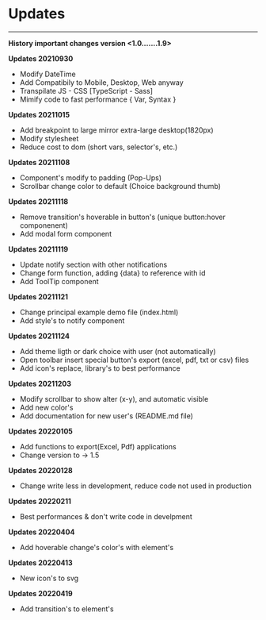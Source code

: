 # Updates
_____________________________________________________________________________________________________________________
**History important changes version <1.0.......1.9>**

**Updates 20210930**
- Modify DateTime
- Add Compatibily to Mobile, Desktop, Web anyway
- Transpilate JS - CSS [TypeScript - Sass]
- Mimify code to fast performance { Var, Syntax }

**Updates 20211015**
- Add breakpoint to large mirror extra-large desktop(1820px)
- Modify stylesheet
- Reduce cost to dom (short vars, selector's, etc.)

**Updates 20211108**
- Component's modify to padding (Pop-Ups)
- Scrollbar change color to default (Choice background thumb)

**Updates 20211118**
- Remove transition's hoverable in button's (unique button:hover componenent)
- Add modal form component

**Updates 20211119**
- Update notify section with other notifications
- Change form function, adding {data} to reference with id
- Add ToolTip component

**Updates 20211121**
- Change principal example demo file (index.html)
- Add style's to notify component

**Updates 20211124**
- Add theme ligth or dark choice with user (not automatically)
- Open toolbar insert special button's export (excel, pdf, txt or csv) files
- Add icon's replace, library's to best performance

**Updates 20211203**
- Modify scrollbar to show alter (x-y), and automatic visible
- Add new color's
- Add documentation for new user's (README.md file)

**Updates 20220105**
- Add functions to export(Excel, Pdf) applications
- Change version to -> 1.5

**Updates 20220128**
- Change write less in development, reduce code not used in production

**Updates 20220211**
- Best performances & don't write code in develpment

**Updates 20220404**
- Add hoverable change's color's with element's

**Updates 20220413**
- New icon's to svg

**Updates 20220419**
- Add transition's to element's
